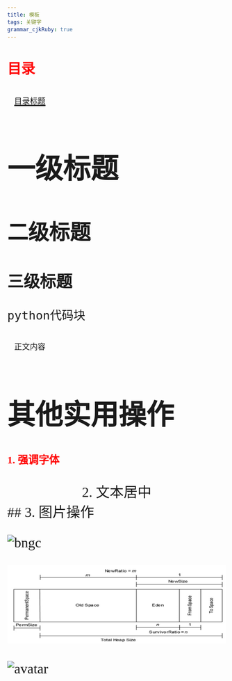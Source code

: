 ```yaml
---
title: 模板
tags: 关键字
grammar_cjkRuby: true
---
```



# <font size='6' face='黑体'><font color='red'>**目录**</font></br>

&nbsp;&nbsp;<a href="#title_1"><font size="4" face="宋体">目录标题</font></a>

# <div id="title_1">一级标题</div>
## <div id="title_2">二级标题</div>
### <div id="title_3">三级标题</div>
```python
python代码块
```
&nbsp;&nbsp;<font size="4">正文内容</font>

# 其他实用操作
**<font size='5' color='red' face="黑体">1. 强调字体</font>**
<center>2. 文本居中</center>
## 3. 图片操作


![bngc](https://www.cnblogs.com/images/logo_small.gif)

![enter description here](./images/jvm工作原理.png)

![avatar][doge]

[doge]:base64图片编码